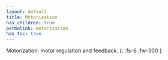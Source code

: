 ```yaml
---
layout: default
title: Motorization
has_children: true
permalink: motorization
has_toc: true
---
```


Motorization: motor regulation and feedback.
{: .fs-6 .fw-300 }